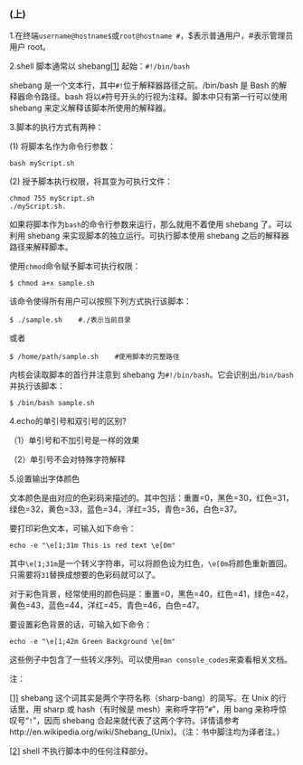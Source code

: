### (上)

1.在终端` username@hostname$ `或` root@hostname # `，\$表示普通用户，#表示管理员用户 root。

2.shell 脚本通常以 shebang[[1\]](https://gitbook.cn/gitchat/geekbook/5b1f6242fb19f86e62cae899/topic/5b1fabc852823b7111033699#note1) 起始：` #!/bin/bash `

shebang 是一个文本行，其中`#!`位于解释器路径之前。/bin/bash 是 Bash 的解释器命令路径。bash 将以`#`符号开头的行视为注释。脚本中只有第一行可以使用 shebang 来定义解释该脚本所使用的解释器。

3.脚本的执行方式有两种：

(1) 将脚本名作为命令行参数：

```
bash myScript.sh
```

(2) 授予脚本执行权限，将其变为可执行文件：

```
chmod 755 myScript.sh
./myScript.sh.
```

如果将脚本作为`bash`的命令行参数来运行，那么就用不着使用 shebang 了。可以利用 shebang 来实现脚本的独立运行。可执行脚本使用 shebang 之后的解释器路径来解释脚本。

使用`chmod`命令赋予脚本可执行权限：

```
$ chmod a+x sample.sh
```

该命令使得所有用户可以按照下列方式执行该脚本：

```
$ ./sample.sh    #./表示当前目录
```

或者

```
$ /home/path/sample.sh    #使用脚本的完整路径
```

内核会读取脚本的首行并注意到 shebang 为`#!/bin/bash`。它会识别出`/bin/bash`并执行该脚本：

```
$ /bin/bash sample.sh
```

4.echo的单引号和双引号的区别?

（1）单引号和不加引号是一样的效果

（2）单引号不会对特殊字符解释

5.设置输出字体颜色

文本颜色是由对应的色彩码来描述的。其中包括：重置=0，黑色=30，红色=31，绿色=32，黄色=33，蓝色=34，洋红=35，青色=36，白色=37。

要打印彩色文本，可输入如下命令：

```
echo -e "\e[1;31m This is red text \e[0m"
```

其中`\e[1;31m`是一个转义字符串，可以将颜色设为红色，`\e[0m`将颜色重新置回。只需要将`31`替换成想要的色彩码就可以了。

对于彩色背景，经常使用的颜色码是：重置=0，黑色=40，红色=41，绿色=42，黄色=43，蓝色=44，洋红=45，青色=46，白色=47。

要设置彩色背景的话，可输入如下命令：

```
echo -e "\e[1;42m Green Background \e[0m"
```

这些例子中包含了一些转义序列。可以使用`man console_codes`来查看相关文档。

注：

[[1\]](https://gitbook.cn/gitchat/geekbook/5b1f6242fb19f86e62cae899/topic/5b1fabc852823b7111033699#note1) shebang 这个词其实是两个字符名称（sharp-bang）的简写。在 Unix 的行话里，用 sharp 或 hash（有时候是 mesh）来称呼字符“`#`”，用 bang 来称呼惊叹号“`!`”，因而 shebang 合起来就代表了这两个字符。详情请参考http://en.wikipedia.org/wiki/Shebang_(Unix)。（注：书中脚注均为译者注。）

[[2\]](https://gitbook.cn/gitchat/geekbook/5b1f6242fb19f86e62cae899/topic/5b1fabc852823b7111033699#note1) shell 不执行脚本中的任何注释部分。